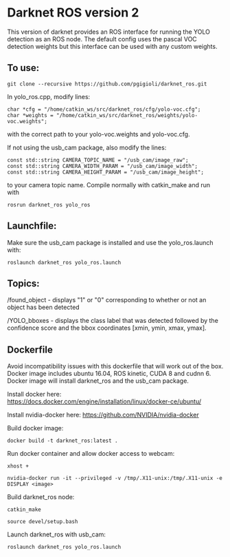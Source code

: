 # Darknet ROS version 2
This version of darknet provides an ROS interface for running the YOLO detection as an ROS node.  The default config uses the pascal VOC detection weights but this interface can be used with any custom weights.

## To use: 

`git clone --recursive https://github.com/pgigioli/darknet_ros.git`

In yolo_ros.cpp, modify lines:

```
char *cfg = "/home/catkin_ws/src/darknet_ros/cfg/yolo-voc.cfg";
char *weights = "/home/catkin_ws/src/darknet_ros/weights/yolo-voc.weights";
```
 
with the correct path to your yolo-voc.weights and yolo-voc.cfg.

If not using the usb_cam package, also modify the lines: 

```
const std::string CAMERA_TOPIC_NAME = "/usb_cam/image_raw";
const std::string CAMERA_WIDTH_PARAM = "/usb_cam/image_width";
const std::string CAMERA_HEIGHT_PARAM = "/usb_cam/image_height";
```
 
to your camera topic name.  Compile normally with catkin_make and run with

`rosrun darknet_ros yolo_ros`

## Launchfile:

Make sure the usb_cam package is installed and use the yolo_ros.launch with:

`roslaunch darknet_ros yolo_ros.launch`

## Topics:

/found_object - displays "1" or "0" corresponding to whether or not an object has been detected

/YOLO_bboxes  - displays the class label that was detected followed by the confidence score and the bbox coordinates [xmin, ymin, xmax, ymax].

## Dockerfile
Avoid incompatibility issues with this dockerfile that will work out of the box. Docker image includes ubuntu 16.04, ROS kinetic, CUDA 8 and cudnn 6.  Docker image will install darknet_ros and the usb_cam package.
 
Install docker here: https://docs.docker.com/engine/installation/linux/docker-ce/ubuntu/

Install nvidia-docker here: https://github.com/NVIDIA/nvidia-docker

Build docker image:

`docker build -t darknet_ros:latest .`

Run docker container and allow docker access to webcam:

`xhost +`

`nvidia-docker run -it --privileged -v /tmp/.X11-unix:/tmp/.X11-unix -e DISPLAY <image>`

Build darknet_ros node:

`catkin_make`

`source devel/setup.bash`

Launch darknet_ros with usb_cam:

`roslaunch darknet_ros yolo_ros.launch`
